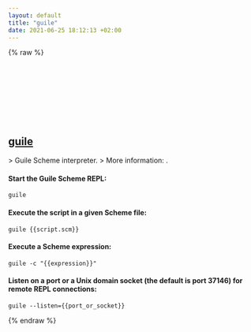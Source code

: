 ```yaml
---
layout: default
title: "guile"
date: 2021-06-25 18:12:13 +02:00
---
```

{% raw %}
<h2 id="guile">
  <a href="/en/common/guile.html">guile</a> <a href="#guile"><svg class="icon">
    <use href="/assets/images/unicode_sprite.svg#link" />
  </svg></a>
</h2>
> Guile Scheme interpreter.
> More information: <https://www.gnu.org/software/guile>.

#### Start the Guile Scheme REPL:
```shell
guile
```
#### Execute the script in a given Scheme file:
```shell
guile {{script.scm}}
```
#### Execute a Scheme expression:
```shell
guile -c "{{expression}}"
```
#### Listen on a port or a Unix domain socket (the default is port 37146) for remote REPL connections:
```shell
guile --listen={{port_or_socket}}
```
{% endraw %}